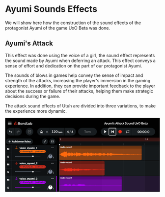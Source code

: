 # Ayumi Sounds Effects
We will show here how the construction of the sound effects of the protagonist Ayumi of the game UxO Beta was done.

## Ayumi's Attack
This effect was done using the voice of a girl, the sound effect represents the sound made by Ayumi when deferring an attack. This effect conveys a sense of effort and dedication on the part of our protagonist Ayumi.

The sounds of blows in games help convey the sense of impact and strength of the attacks, increasing the player's immersion in the gaming experience. In addition, they can provide important feedback to the player about the success or failure of their attacks, helping them make strategic decisions during the game.

The attack sound effects of Utuh are divided into three variations, to make the experience more dynamic.

<div align="center"> 
  <img src="image_ayumi/bandlab_ayumi's_attack.png" alt="BandLab Ayumi's Attack">
</div>
